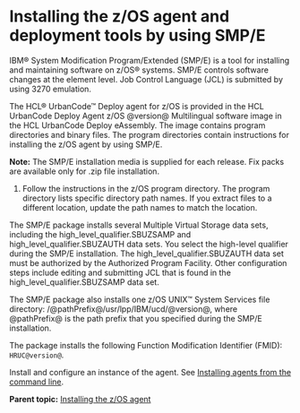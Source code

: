 # Installing the z/OS agent and deployment tools by using SMP/E

IBM® System Modification Program/Extended \(SMP/E\) is a tool for installing and maintaining software on z/OS® systems. SMP/E controls software changes at the element level. Job Control Language \(JCL\) is submitted by using 3270 emulation.

The HCL® UrbanCode™ Deploy agent for z/OS is provided in the HCL UrbanCode Deploy Agent z/OS @version@ Multilingual software image in the HCL UrbanCode Deploy eAssembly. The image contains program directories and binary files. The program directories contain instructions for installing the z/OS agent by using SMP/E.

**Note:** The SMP/E installation media is supplied for each release. Fix packs are available only for .zip file installation.

1.   Follow the instructions in the z/OS program directory. The program directory lists specific directory path names. If you extract files to a different location, update the path names to match the location.

The SMP/E package installs several Multiple Virtual Storage data sets, including the high\_level\_qualifier.SBUZSAMP and high\_level\_qualifier.SBUZAUTH data sets. You select the high-level qualifier during the SMP/E installation. The high\_level\_qualifier.SBUZAUTH data set must be authorized by the Authorized Program Facility. Other configuration steps include editing and submitting JCL that is found in the high\_level\_qualifier.SBUZSAMP data set.

The SMP/E package also installs one z/OS UNIX™ System Services file directory: /@pathPrefix@/usr/lpp/IBM/ucd/@version@, where @pathPrefix@ is the path prefix that you specified during the SMP/E installation.

The package installs the following Function Modification Identifier \(FMID\): `HRUC@version@`.

Install and configure an instance of the agent. See [Installing agents from the command line](../../com.ibm.udeploy.install.doc/topics/agentInstall.md#).

**Parent topic:** [Installing the z/OS agent](../../com.ibm.udeploy.install.doc/topics/zos_installing_ov.md)

